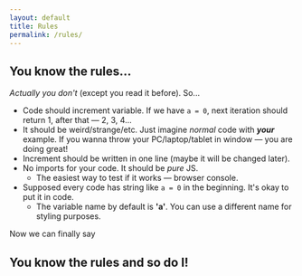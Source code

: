 ```yaml
---
layout: default
title: Rules
permalink: /rules/
---
```

## You know the rules...
*Actually you don't* (except you read it before). So...

- Code should increment variable. If we have `a = 0`, next iteration should return 1, after that — 2, 3, 4...
- It should be weird/strange/etc. Just imagine *normal* code with ***your*** example. 
If you wanna throw your PC/laptop/tablet in window — you are doing great!
- Increment should be written in one line (maybe it will be changed later).
- No imports for your code. It should be *pure* JS.
    - The easiest way to test if it works — browser console.
- Supposed every code has string like `a = 0` in the beginning. It's okay to put it in code.
    - The variable name by default is **'a'**. You can use a different name for styling purposes.

Now we can finally say

## You know the rules and so do I!